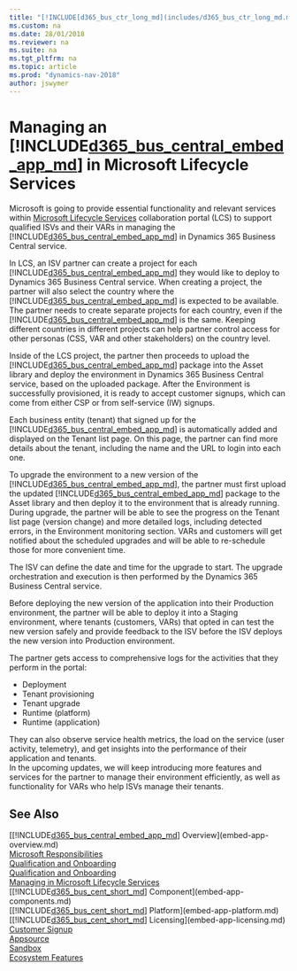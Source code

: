 ```yaml
---
title: "[!INCLUDE[d365_bus_ctr_long_md](includes/d365_bus_ctr_long_md.md)] Embed app overview"
ms.custom: na
ms.date: 28/01/2018
ms.reviewer: na
ms.suite: na
ms.tgt_pltfrm: na
ms.topic: article
ms.prod: "dynamics-nav-2018"
author: jswymer
---
```

# Managing an [!INCLUDE[d365_bus_central_embed_app_md](../developer/includes/d365_bus_central_embed_app_md.md)] in Microsoft Lifecycle Services 
Microsoft is going to provide essential functionality and relevant services within [Microsoft Lifecycle Services](https://lcs.dynamics.com/v2) collaboration portal (LCS) to support qualified ISVs and their VARs in managing the [!INCLUDE[d365_bus_central_embed_app_md](../developer/includes/d365_bus_central_embed_app_md.md)] in Dynamics 365 Business Central service.  
 
In LCS, an ISV partner can create a project for each [!INCLUDE[d365_bus_central_embed_app_md](../developer/includes/d365_bus_central_embed_app_md.md)] they would like to deploy to Dynamics 365 Business Central service. When creating a project, the partner will also select the country where the [!INCLUDE[d365_bus_central_embed_app_md](../developer/includes/d365_bus_central_embed_app_md.md)] is expected to be available. The partner needs to create separate projects for each country, even if the [!INCLUDE[d365_bus_central_embed_app_md](../developer/includes/d365_bus_central_embed_app_md.md)] is the same. Keeping different countries in different projects can help partner control access for other personas (CSS, VAR and other stakeholders) on the country level.  
 
Inside of the LCS project, the partner then proceeds to upload the [!INCLUDE[d365_bus_central_embed_app_md](../developer/includes/d365_bus_central_embed_app_md.md)] package into the Asset library and deploy the environment in Dynamics 365 Business Central service, based on the uploaded package. After the Environment is successfully provisioned, it is ready to accept customer signups, which can come from either CSP or from self-service (IW) signups.  
 
Each business entity (tenant) that signed up for the [!INCLUDE[d365_bus_central_embed_app_md](../developer/includes/d365_bus_central_embed_app_md.md)] is automatically added and displayed on the Tenant list page. On this page, the partner can find more details about the tenant, including the name and the URL to login into each one.  
 
To upgrade the environment to a new version of the [!INCLUDE[d365_bus_central_embed_app_md](../developer/includes/d365_bus_central_embed_app_md.md)], the partner must first upload the updated [!INCLUDE[d365_bus_central_embed_app_md](../developer/includes/d365_bus_central_embed_app_md.md)] package to the Asset library and then deploy it to the environment that is already running. During upgrade, the partner will be able to see the progress on the Tenant list page (version change) and more detailed logs, including detected errors, in the Environment monitoring section. VARs and customers will get notified about the scheduled upgrades and will be able to re-schedule those for more convenient time.  
 
The ISV can define the date and time for the upgrade to start. The upgrade orchestration and execution is then performed by the Dynamics 365 Business Central service.  
 
Before deploying the new version of the application into their Production environment, the partner will be able to deploy it into a Staging environment, where tenants (customers, VARs) that opted in can test the new version safely and provide feedback to the ISV before the ISV deploys the new version into Production environment. 
 
The partner gets access to comprehensive logs for the activities that they perform in the portal: 
-   Deployment 
-   Tenant provisioning 
-   Tenant upgrade 
-   Runtime (platform) 
-   Runtime (application) 

They can also observe service health metrics, the load on the service (user activity, telemetry), and get insights into the performance of their application and tenants.  
In the upcoming updates, we will keep introducing more features and services for the partner to manage their environment efficiently, as well as functionality for VARs who help ISVs manage their tenants.  
 
## See Also  
[[!INCLUDE[d365_bus_central_embed_app_md](../developer/includes/d365_bus_central_embed_app_md.md)] Overview](embed-app-overview.md)   
[Microsoft Responsibilities](embed-app-microsoft-responsibilities.md)   
[Qualification and Onboarding](embed-app-qualifications-onboarding.md)  
[Qualification and Onboarding](embed-app-qualifications-onboarding.md)  
[Managing in Microsoft Lifecycle Services](embed-app-lifecycle-services.md)  
[[!INCLUDE[d365_bus_cent_short_md](includes/d365_bus_cent_short_md.md)] Component](embed-app-components.md)   
[[!INCLUDE[d365_bus_cent_short_md](includes/d365_bus_cent_short_md.md)] Platform](embed-app-platform.md)  
[[!INCLUDE[d365_bus_cent_short_md](includes/d365_bus_cent_short_md.md)] Licensing](embed-app-licensing.md)  
[Customer Signup](embed-app-customer-signup.md)  
[Appsource](embed-app-appsource.md)  
[Sandbox](embed-app-sandbox.md)  
[Ecosystem Features](embed-app-ecosystem.md)  

